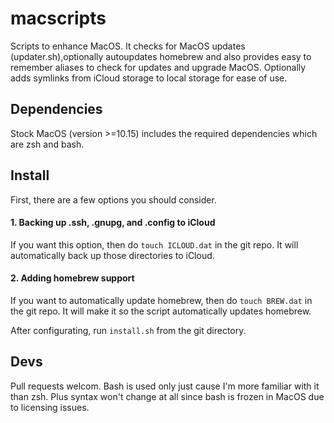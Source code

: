 # macscripts

Scripts to enhance MacOS. It checks for MacOS updates (updater.sh),optionally autoupdates homebrew and also provides easy to remember aliases to check for updates and upgrade MacOS. Optionally adds symlinks from iCloud storage to local storage for ease of use. 

## Dependencies

Stock MacOS (version >=10.15) includes the required dependencies which are zsh and bash. 

## Install

First, there are a few options you should consider.

#### 1. Backing up .ssh, .gnupg, and .config to iCloud

If you want this option, then do `touch ICLOUD.dat` in the git repo. It will automatically back up those directories to iCloud. 

#### 2. Adding homebrew support

If you want to automatically update homebrew, then do `touch BREW.dat` in the git repo. It will make it so the script automatically updates homebrew.

After configurating, run `install.sh` from the git directory.

## Devs

Pull requests welcom. Bash is used only just cause I'm more familiar with it than zsh. Plus syntax won't change at all since bash is frozen in MacOS due to licensing issues.
